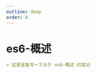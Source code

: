 ```yaml
---
outline: deep
order: 4
---
```


# es6-概述

<ArticleMetadata />

```md
> 这里准备写一下关于 es6-概述 的笔记
```

<LastUpdated time="2024/11/1 16:00:31"/>
